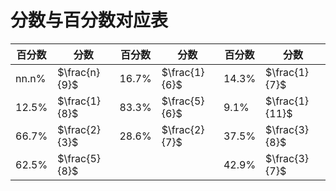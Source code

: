 # 分数与百分数对应表



| 百分数 | 分数          | 百分数 | 分数          | 百分数 | 分数           |
| ------ | ------------- | ------ | ------------- | ------ | -------------- |
| nn.n%  | $\frac{n}{9}$ | 16.7%  | $\frac{1}{6}$ | 14.3%  | $\frac{1}{7}$  |
| 12.5%  | $\frac{1}{8}$ | 83.3%  | $\frac{5}{6}$ | 9.1%   | $\frac{1}{11}$ |
| 66.7%  | $\frac{2}{3}$ | 28.6%  | $\frac{2}{7}$ | 37.5%  | $\frac{3}{8}$  |
| 62.5%  | $\frac{5}{8}$ |        |               | 42.9%  | $\frac{3}{7}$  |

